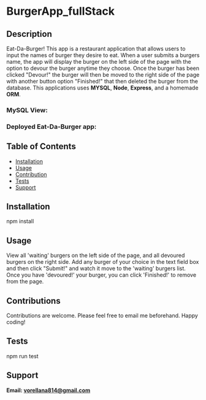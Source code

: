 # BurgerApp_fullStack

## Description
Eat-Da-Burger! This app is a restaurant application that allows users to input the names of burger they desire to eat. When a user submits a burgers name, the app will display the burger on the left side of the page with the option to devour the burger anytime they choose. Once the burger has been clicked "Devour!" the burger will then be moved to the right side of the page with another button option "Finished!" that then deleted the burger from the database. This applications uses **MYSQL**, **Node**, **Express**, and a homemade **ORM**.

### MySQL View:


### Deployed Eat-Da-Burger app:


## Table of Contents
* [Installation](#installation)
* [Usage](#usage)
* [Contribution](#contributions)
* [Tests](#tests)
* [Support](#support)

## Installation
npm install

## Usage
View all 'waiting' burgers on the left side of the page, and all devoured burgers on the right side. Add any burger of your choice in the text field box and then click "Submit!" and watch it move to the 'waiting' burgers list. Once you have 'devoured!' your burger, you can click 'Finished!' to remove from the page.

## Contributions
Contributions are welcome. Please feel free to email me beforehand. Happy coding!

## Tests
npm run test

## Support 

**Email: vorellana814@gmail.com** 
